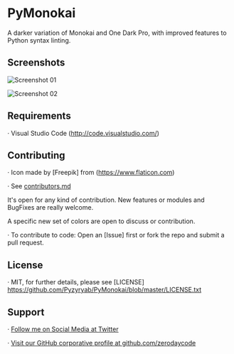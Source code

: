 # PyMonokai

A darker variation of Monokai and One Dark Pro, with improved features to Python syntax linting.


## Screenshots

![Screenshot 01](https://github.com/Pyzyyab/PyMonokai/origin/master/images/screenshots/photo1.png "Screenshot #01")

![Screenshot 02](https://github.com/Pyzyyab/PyMonokai/origin/master/images/screenshots/photo2.png "Screenshot #02")

## Requirements

· Visual Studio Code (http://code.visualstudio.com/)


## Contributing

· Icon made by [Freepik] from (https://www.flaticon.com)

· See [contributors.md](https://github.com/Pyzyyab/PyMonokai/origin/master/contributors.md)


It's open for any kind of contribution. New features or modules and BugFixes are really welcome.

A specific new set of colors are open to discuss or contribution.

· To contribute to code: Open an [Issue] first or fork the repo and submit a pull request.


## License

· MIT, for further details, please see [LICENSE] https://github.com/Pyzyryab/PyMonokai/blob/master/LICENSE.txt


## Support

· [Follow me on Social Media at Twitter](https://twitter.com/pyzyryab)

· [Visit our GitHub corporative profile at github.com/zerodaycode](https://github.com/zerodaycode)
